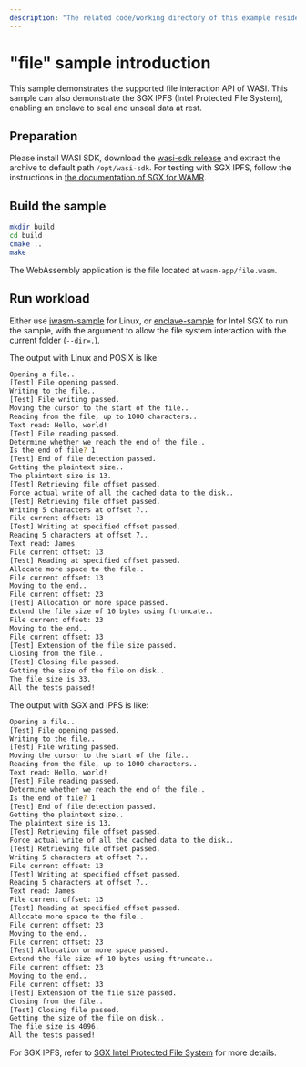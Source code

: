 ```yaml
---
description: "The related code/working directory of this example resides in directory {WAMR_DIR}/samples/file"
---
```

# "file" sample introduction

This sample demonstrates the supported file interaction API of WASI.
This sample can also demonstrate the SGX IPFS (Intel Protected File System), enabling an enclave to seal and unseal data at rest.

## Preparation

Please install WASI SDK, download the [wasi-sdk release](https://github.com/WebAssembly/wasi-sdk/releases) and extract the archive to default path `/opt/wasi-sdk`.
For testing with SGX IPFS, follow the instructions in [the documentation of SGX for WAMR](../../doc/linux_sgx.md#sgx-intel-protected-file-system).

## Build the sample

```bash
mkdir build
cd build
cmake ..
make
```

The WebAssembly application is the file located at `wasm-app/file.wasm`.

## Run workload

Either use [iwasm-sample](../../product-mini/platforms/linux/) for Linux, or [enclave-sample](../../product-mini/platforms/linux-sgx/enclave-sample/) for Intel SGX to run the sample, with the argument to allow the file system interaction with the current folder (`--dir=.`).

The output with Linux and POSIX is like:

```bash
Opening a file..
[Test] File opening passed.
Writing to the file..
[Test] File writing passed.
Moving the cursor to the start of the file..
Reading from the file, up to 1000 characters..
Text read: Hello, world!
[Test] File reading passed.
Determine whether we reach the end of the file..
Is the end of file? 1
[Test] End of file detection passed.
Getting the plaintext size..
The plaintext size is 13.
[Test] Retrieving file offset passed.
Force actual write of all the cached data to the disk..
[Test] Retrieving file offset passed.
Writing 5 characters at offset 7..
File current offset: 13
[Test] Writing at specified offset passed.
Reading 5 characters at offset 7..
Text read: James
File current offset: 13
[Test] Reading at specified offset passed.
Allocate more space to the file..
File current offset: 13
Moving to the end..
File current offset: 23
[Test] Allocation or more space passed.
Extend the file size of 10 bytes using ftruncate..
File current offset: 23
Moving to the end..
File current offset: 33
[Test] Extension of the file size passed.
Closing from the file..
[Test] Closing file passed.
Getting the size of the file on disk..
The file size is 33.
All the tests passed!
```

The output with SGX and IPFS is like:

```bash
Opening a file..
[Test] File opening passed.
Writing to the file..
[Test] File writing passed.
Moving the cursor to the start of the file..
Reading from the file, up to 1000 characters..
Text read: Hello, world!
[Test] File reading passed.
Determine whether we reach the end of the file..
Is the end of file? 1
[Test] End of file detection passed.
Getting the plaintext size..
The plaintext size is 13.
[Test] Retrieving file offset passed.
Force actual write of all the cached data to the disk..
[Test] Retrieving file offset passed.
Writing 5 characters at offset 7..
File current offset: 13
[Test] Writing at specified offset passed.
Reading 5 characters at offset 7..
Text read: James
File current offset: 13
[Test] Reading at specified offset passed.
Allocate more space to the file..
File current offset: 23
Moving to the end..
File current offset: 23
[Test] Allocation or more space passed.
Extend the file size of 10 bytes using ftruncate..
File current offset: 23
Moving to the end..
File current offset: 33
[Test] Extension of the file size passed.
Closing from the file..
[Test] Closing file passed.
Getting the size of the file on disk..
The file size is 4096.
All the tests passed!
```

For SGX IPFS, refer to [SGX Intel Protected File System](../../doc/linux_sgx.md#sgx-intel-protected-file-system) for more details.
